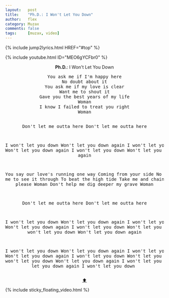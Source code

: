 ```yaml
---
layout:   post
title:    "Ph.D.: I Won't Let You Down"
author:   flex
category: Muzax
comments: false
tags:     [muzax, video]
---
```


{% include jump2lyrics.html HREF="#top" %}

<div class="overridemaxwidthboth">
{% include youtube.html ID="MEO6gYCFbr0" %}
</div>

<a id="top"></a>
<div id="lyrics"><div class="lyricsheader" style=""><p><center><b>Ph.D.</b>: I Won't Let You Down</center></p></div>
<center><pre>
You ask me if I'm happy here
No doubt about it
You ask me if my love is clear
Want me to shout it
Gave you the best years of my life
Woman
I know I failed to treat you right
Woman

Don't let me outta here
Don't let me outta here

I won't let you down
Won't let you down again
I won't let you down
Won't let you down again
I won't let you down
Won't let you down again

You say our love's running one way
Coming from your side
No help from me to see it through
To beat the high tide
Take me and chain me if you please
Woman
Don't help me dig deeper my grave
Woman

Don't let me outta here
Don't let me outta here

I won't let you down
Won't let you down again
I won't let you down
Won't let you down again
I won't let you down
Won't let you down again
I won't let you down
Won't let you down again

I won't let you down
Won't let you down again
I won't let you down
Won't let you down again
I won't let you down
Won't let you down again
I won't let you down
Won't let you down again
I won't let you down
Won't let you down again
I won't let you down
</pre>
<a href="#top">⬆</a></center></div>

<div class="sticky_floating_video"></div>
{% include sticky_floating_video.html %}
